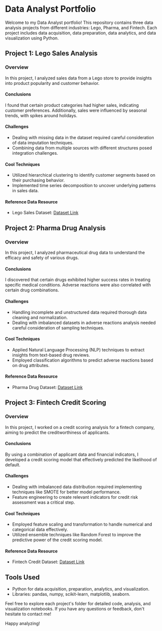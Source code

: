 # Data Analyst Portfolio

Welcome to my Data Analyst portfolio! This repository contains three data analysis projects from different industries: Lego, Pharma, and Fintech. Each project includes data acquisition, data preparation, data analytics, and data visualization using Python.

## Project 1: Lego Sales Analysis

### Overview
In this project, I analyzed sales data from a Lego store to provide insights into product popularity and customer behavior.

#### Conclusions
I found that certain product categories had higher sales, indicating customer preferences. Additionally, sales were influenced by seasonal trends, with spikes around holidays.

#### Challenges
- Dealing with missing data in the dataset required careful consideration of data imputation techniques.
- Combining data from multiple sources with different structures posed integration challenges.

#### Cool Techniques
- Utilized hierarchical clustering to identify customer segments based on their purchasing behavior.
- Implemented time series decomposition to uncover underlying patterns in sales data.

#### Reference Data Resource
- Lego Sales Dataset: [Dataset Link](link_to_dataset)

## Project 2: Pharma Drug Analysis

### Overview
In this project, I analyzed pharmaceutical drug data to understand the efficacy and safety of various drugs.

#### Conclusions
I discovered that certain drugs exhibited higher success rates in treating specific medical conditions. Adverse reactions were also correlated with certain drug combinations.

#### Challenges
- Handling incomplete and unstructured data required thorough data cleaning and normalization.
- Dealing with imbalanced datasets in adverse reactions analysis needed careful consideration of sampling techniques.

#### Cool Techniques
- Applied Natural Language Processing (NLP) techniques to extract insights from text-based drug reviews.
- Employed classification algorithms to predict adverse reactions based on drug attributes.

#### Reference Data Resource
- Pharma Drug Dataset: [Dataset Link](link_to_dataset)

## Project 3: Fintech Credit Scoring

### Overview
In this project, I worked on a credit scoring analysis for a fintech company, aiming to predict the creditworthiness of applicants.

#### Conclusions
By using a combination of applicant data and financial indicators, I developed a credit scoring model that effectively predicted the likelihood of default.

#### Challenges
- Dealing with imbalanced data distribution required implementing techniques like SMOTE for better model performance.
- Feature engineering to create relevant indicators for credit risk assessment was a critical step.

#### Cool Techniques
- Employed feature scaling and transformation to handle numerical and categorical data effectively.
- Utilized ensemble techniques like Random Forest to improve the predictive power of the credit scoring model.

#### Reference Data Resource
- Fintech Credit Dataset: [Dataset Link](link_to_dataset)

## Tools Used
- Python for data acquisition, preparation, analytics, and visualization.
- Libraries: pandas, numpy, scikit-learn, matplotlib, seaborn.

Feel free to explore each project's folder for detailed code, analysis, and visualization notebooks. If you have any questions or feedback, don't hesitate to contact me!

Happy analyzing!

